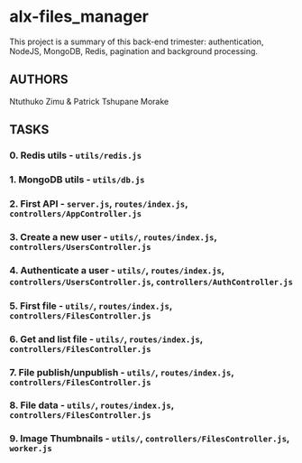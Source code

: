 # alx-files_manager
This project is a summary of this back-end trimester: authentication, NodeJS, MongoDB, Redis, pagination and background processing.
## AUTHORS

Ntuthuko Zimu & Patrick Tshupane Morake

## TASKS

### 0. Redis utils - `utils/redis.js`

### 1. MongoDB utils - `utils/db.js`

### 2. First API - `server.js`, `routes/index.js`, `controllers/AppController.js`

### 3. Create a new user - `utils/`, `routes/index.js`, `controllers/UsersController.js`

### 4. Authenticate a user - `utils/`, `routes/index.js`, `controllers/UsersController.js`, `controllers/AuthController.js`

### 5. First file - `utils/`, `routes/index.js`, `controllers/FilesController.js`

### 6. Get and list file - `utils/`, `routes/index.js`, `controllers/FilesController.js`

### 7. File publish/unpublish - `utils/`, `routes/index.js`, `controllers/FilesController.js`

### 8. File data - `utils/`, `routes/index.js`, `controllers/FilesController.js`

### 9. Image Thumbnails - `utils/`, `controllers/FilesController.js`, `worker.js`